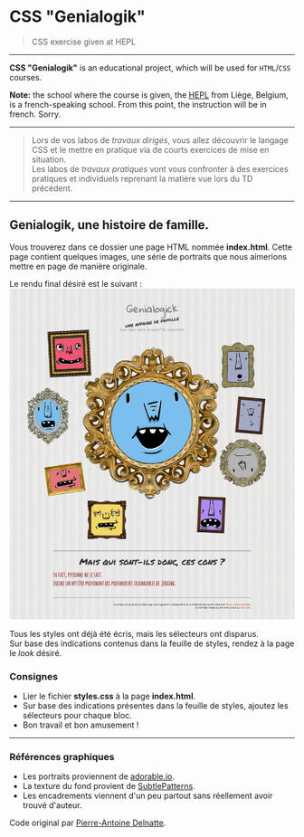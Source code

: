 # CSS "Genialogik"

> CSS exercise given at HEPL

* * *

**CSS "Genialogik"** is an educational project, which will be used for `HTML`/`CSS` courses.

**Note:** the school where the course is given, the [HEPL](http://www.provincedeliege.be/hauteecole) from Liège, Belgium, is a french-speaking school. From this point, the instruction will be in french. Sorry.

* * *

> Lors de vos labos de *travaux dirigés*, vous allez découvrir le langage CSS et le mettre en pratique via de courts exercices de mise en situation.  
> Les labos de *travaux pratiques* vont vous confronter à des exercices pratiques et individuels reprenant la matière vue lors du TD précédent.

* * *

## Genialogik, une histoire de famille.

Vous trouverez dans ce dossier une page HTML nommée **index.html**. Cette page contient quelques images, une série de portraits que nous aimerions mettre en page de manière originale.

Le rendu final désiré est le suivant : ![rendu final](./rendu.png)

Tous les styles ont déjà été écris, mais les sélecteurs ont disparus.  
Sur base des indications contenus dans la feuille de styles, rendez à la page le *look* désiré.

### Consignes

* Lier le fichier **styles.css** à la page **index.html**.
* Sur base des indications présentes dans la feuille de styles, ajoutez les sélecteurs pour chaque bloc.
* Bon travail et bon amusement&nbsp;!

* * *

### Références graphiques

* Les portraits proviennent de [adorable.io](http://avatars.adorable.io/).
* La texture du fond provient de [SubtlePatterns](http://subtlepatterns.com/subtle-stripes/).
* Les encadrements viennent d'un peu partout sans réellement avoir trouvé d'auteur.

Code original par [Pierre-Antoine Delnatte](https://github.com/leny).
